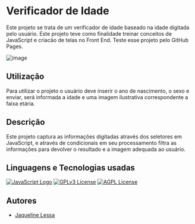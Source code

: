 # Verificador de Idade

Este projeto se trata de um verificador de idade baseado na idade digitada pelo usuário. Este projeto teve como finalidade treinar conceitos de JavaScript e criacão de telas no Front End. Teste esse projeto pelo GitHub Pages.

![image](https://user-images.githubusercontent.com/105178774/184779941-c5452470-2410-4e65-a983-29453daf335a.png)

## Utilização

Para utilizar o projeto o usuário deve inserir o ano de nascimento, o sexo e enviar, será informada a idade e uma imagem ilustrativa correspondente a faixa etária.


## Descrição

Este projeto captura as informações digitadas através dos seletores em JavaScript, e através de condicionais em seu processamento filtra as informações para devolver 
o resultado e a imagem adequada ao usuário.


## Linguagens e Tecnologias usadas


[![JavaScript Logo](https://img.shields.io/badge/%20%20-JavaScript-yellow)](https://img.shields.io/badge/%20%20-JavaScript-yellow)
[![GPLv3 License](https://img.shields.io/badge/%20%20-HTML-blue)](https://opensource.org/licenses/)
[![AGPL License](https://img.shields.io/badge/%20%20-CSS-yellowgreen)](https://img.shields.io/badge/%20%20-CSS-yellowgreen)


## Autores

- [Jaqueline Lessa](https://www.github.com/Jaqueline-17)

